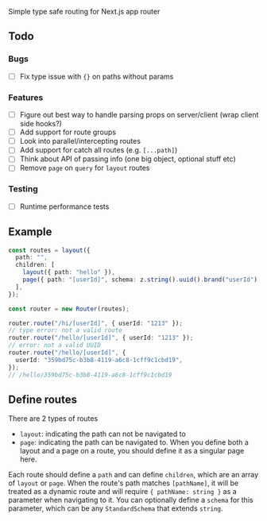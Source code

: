 Simple type safe routing for Next.js app router

## Todo

### Bugs

- [ ] Fix type issue with `{}` on paths without params

### Features

- [ ] Figure out best way to handle parsing props on server/client (wrap client side hooks?)
- [ ] Add support for route groups
- [ ] Look into parallel/intercepting routes
- [ ] Add support for catch all routes (e.g. `[...path]`)
- [ ] Think about API of passing info (one big object, optional stuff etc)
- [ ] Remove `page` on `query` for `layout` routes

### Testing

- [ ] Runtime performance tests

## Example

```ts
const routes = layout({
  path: "",
  children: [
    layout({ path: "hello" }),
    page({ path: "[userId]", schema: z.string().uuid().brand("userId") }),
  ],
});

const router = new Router(routes);

router.route("/hi/[userId]", { userId: "1213" });
// type error: not a valid route
router.route("/hello/[userId]", { userId: "1213" });
// error: not a valid UUID
router.route("/hello/[userId]", {
  userId: "359bd75c-b3b8-4119-a6c8-1cff9c1cbd19",
});
// /hello/359bd75c-b3b8-4119-a6c8-1cff9c1cbd19
```

## Define routes

There are 2 types of routes

- `layout`: indicating the path can not be navigated to
- `page`: indicating the path can be navigated to. When you define both a layout and a page on a route, you should define it as a singular page here.

Each route should define a `path` and can define `children`, which are an array of `layout` or `page`. When the route's path matches `[pathName]`, it will be treated as a dynamic route and will require `{ pathName: string }` as a parameter when navigating to it. You can optionally define a `schema` for this parameter, which can be any `StandardSchema` that extends `string`.
